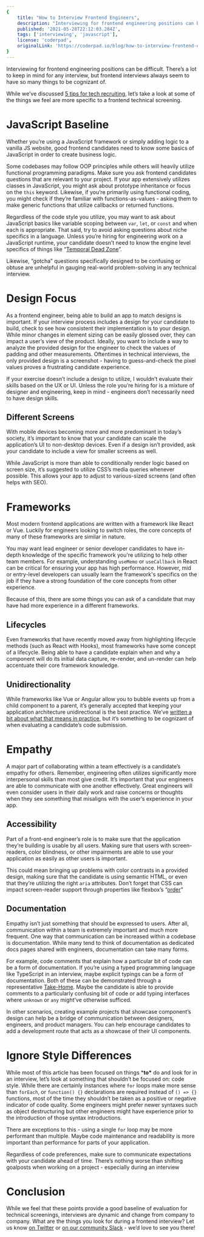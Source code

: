```yaml
---
{
    title: "How to Interview Frontend Engineers",
    description: "Interviewing for frontend engineering positions can be difficult. Let's walk through some things you should focus on while interviewing.",
    published: '2021-05-28T22:12:03.284Z',
    tags: ['interviewing', 'javascript'],
    license: 'coderpad',
    originalLink: 'https://coderpad.io/blog/how-to-interview-frontend-engineers/'
}
---
```


Interviewing for frontend engineering positions can be difficult. There’s a lot to keep in mind for any interview, but frontend interviews always seem to have so many things to be cognizant of. 

While we’ve discussed [5 tips for tech recruiting](https://coderpad.io/blog/5-tips-for-tech-recruiting/), let’s take a look at some of the things we feel are more specific to a frontend technical screening.

# JavaScript Baseline

Whether you’re using a JavaScript framework or simply adding logic to a vanilla JS website, good frontend candidates need to know some basics of JavaScript in order to create business logic.

Some codebases may follow OOP principles while others will heavily utilize functional programming paradigms. Make sure you ask frontend candidates questions that are relevant to your project. If your app extensively utilizes classes in JavaScript, you might ask about prototype inheritance or focus on the `this` keyword. Likewise, if you’re primarily using functional coding, you might check if they’re familiar with functions-as-values - asking them to make generic functions that utilize callbacks or returned functions.

Regardless of the code style you utilize, you may want to ask about JavaScript basics like variable scoping between `var`, `let`, or `const` and when each is appropriate. That said, try to avoid asking questions about niche specifics in a language. Unless you’re hiring for engineering work on a JavaScript runtime, your candidate doesn’t need to know the engine level specifics of things like “[Temporal Dead Zone](https://2ality.com/2015/10/why-tdz.html)”. 

Likewise, “gotcha” questions specifically designed to be confusing or obtuse are unhelpful in gauging real-world problem-solving in any technical interview.

# Design Focus

As a frontend engineer, being able to build an app to match designs is important. If your interview process includes a design for your candidate to build, check to see how consistent their implementation is to your design. While minor changes in element sizing can be easily glossed over, they can impact a user’s view of the product. Ideally, you want to include a way to analyze the provided design for the engineer to check the values of padding and other measurements. Oftentimes in technical interviews, the only provided design is a screenshot - having to guess-and-check the pixel values proves a frustrating candidate experience.

If your exercise doesn’t include a design to utilize, I wouldn’t evaluate their skills based on the UX or UI. Unless the role you’re hiring for is a mixture of designer and engineering, keep in mind - engineers don’t necessarily need to have design skills.

## Different Screens

With mobile devices becoming more and more predominant in today’s society, it’s important to know that your candidate can scale the application’s UI to non-desktop devices. Even if a design isn’t provided, ask your candidate to include a view for smaller screens as well.


While JavaScript is more than able to conditionally render logic based on screen size, it’s suggested to utilize CSS’s media queries whenever possible. This allows your app to adjust to various-sized screens (and often helps with SEO).

# Frameworks

Most modern frontend applications are written with a framework like React or Vue. Luckily for engineers looking to switch roles, the core concepts of many of these frameworks are similar in nature.

You may want lead engineer or senior developer candidates to have in-depth knowledge of the specific framework you're utilizing to help other team members. For example, understanding `useMemo` or `useCallback` in React can be critical for ensuring your app has high performance. However, mid or entry-level developers can usually learn the framework's specifics on the job if they have a strong foundation of the core concepts from other experience.

Because of this, there are some things you can ask of a candidate that may have had more experience in a different frameworks.

## Lifecycles

Even frameworks that have recently moved away from highlighting lifecycle methods (such as React with Hooks), most frameworks have some concept of a lifecycle. Being able to have a candidate explain when and why a component will do its initial data capture, re-render, and un-render can help accentuate their core framework knowledge.

## Unidirectionality

While frameworks like Vue or Angular allow you to bubble events up from a child component to a parent, it’s generally accepted that keeping your application architecture unidirectional is the best practice. We’ve [written a bit about what that means in practice](https://coderpad.io/blog/master-react-unidirectional-data-flow/), but it’s something to be cognizant of when evaluating a candidate’s code submission.

# Empathy

A major part of collaborating within a team effectively is a candidate’s empathy for others. Remember, engineering often utilizes significantly more interpersonal skills than most give credit. It’s important that your engineers are able to communicate with one another effectively. Great engineers will even consider users in their daily work and raise concerns or thoughts when they see something that misaligns with the user’s experience in your app.

## Accessibility

Part of a front-end engineer’s role is to make sure that the application they’re building is usable by all users. Making sure that users with screen-readers, color blindness, or other impairments are able to use your application as easily as other users is important. 

This could mean bringing up problems with color contrasts in a provided design, making sure that the candidate is using semantic HTML, or even that they’re utilizing the right `aria` attributes. Don’t forget that CSS can impact screen-reader support through properties like flexbox’s “[order](https://developer.mozilla.org/en-US/docs/Web/CSS/order)”

## Documentation

Empathy isn’t just something that should be expressed to users. After all, communication within a team is extremely important and much more frequent. One way that communication can be increased within a codebase is documentation. While many tend to think of documentation as dedicated docs pages shared with engineers, documentation can take many forms.

For example, code comments that explain how a particular bit of code can be a form of documentation. If you’re using a typed programming language like TypeScript in an interview, maybe explicit typings can be a form of documentation. Both of these can be demonstrated through a representative [Take-Home](https://coderpad.io/blog/hire-better-faster-and-in-a-more-human-way-with-take-homes/). Maybe the candidate is able to provide comments to a particularly confusing bit of code or add typing interfaces where `unknown` or `any` might’ve otherwise sufficed.


In other scenarios, creating example projects that showcase component’s design can help be a bridge of communication between designers, engineers, and product managers. You can help encourage candidates to add a development route that acts as a showcase of their UI components.

# Ignore Style Differences

While most of this article has been focused on things ***to\*** do and look for in an interview, let’s look at something that shouldn’t be focused on: code style. While there are certainly instances where `for` loops make more sense than `forEach`, or `function() {}` declarations are required instead of `() => {}` functions, most of the time they shouldn’t be taken as a positive or negative indicator of code quality. Some engineers might prefer newer syntaxes such as object destructuring but other engineers might have experience prior to the introduction of those syntax introductions.

There are exceptions to this - using a single `for` loop may be more performant than multiple. Maybe code maintenance and readability is more important than performance for parts of your application.

Regardless of code preferences, make sure to communicate expectations with your candidate ahead of time. There’s nothing worse than shifting goalposts when working on a project - especially during an interview

# Conclusion

While we feel that these points provide a good baseline of evaluation for technical screenings, interviews are dynamic and change from company to company. What are the things you look for during a frontend interview? Let us know [on Twitter](https://twitter.com/coderpad) or [on our community Slack](https://bit.ly/coderpad-slack) - we’d love to see you there!
